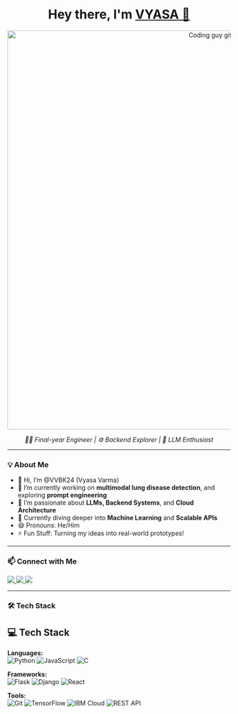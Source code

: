 <h1 align="center">Hey there, I'm <a href="https://github.com/VVBK24" target="_blank">VYASA 👋</a></h1>

<p align="center">
  <img src="https://user-images.githubusercontent.com/10498744/210012254-234538ff-d198-48aa-8964-37e6fd45d227.gif" width="900px" alt="Coding guy gif" />
</p>

<p align="center">
  <em>👨‍💻 Final-year Engineer | ⚙️ Backend Explorer | 🤖 LLM Enthusiast</em>
</p>

---

### 💡 About Me

- 👋 Hi, I’m @VVBK24 (Vyasa Varma)
- 🔭 I’m currently working on **multimodal lung disease detection**, and exploring **prompt engineering**
- 👀 I’m passionate about **LLMs, Backend Systems**, and **Cloud Architecture**
- 🌱 Currently diving deeper into **Machine Learning** and **Scalable APIs**
- 😄 Pronouns: He/Him
- ⚡ Fun Stuff: Turning my ideas into real-world prototypes!

---

### 📫 Connect with Me

<p align="left">
  <a href="mailto:bkvyasavarma1ise2025@gmail.com">
    <img src="https://img.shields.io/badge/Email-D14836?style=for-the-badge&logo=gmail&logoColor=white" />
  </a>
  <a href="https://www.linkedin.com/in/bk-vyasa-varma-899b58252/" target="_blank">
    <img src="https://img.shields.io/badge/LinkedIn-0A66C2?style=for-the-badge&logo=linkedin&logoColor=white" />
  </a>
  <a href="https://github.com/VVBK24" target="_blank">
    <img src="https://img.shields.io/badge/GitHub-100000?style=for-the-badge&logo=github&logoColor=white" />
  </a>
</p>

---

### 🛠️ Tech Stack

<h2>💻 Tech Stack</h2>

<p>
  <strong>Languages:</strong><br>
  <img src="https://img.shields.io/badge/Python-3776AB?style=flat&logo=python&logoColor=white" alt="Python" />
  <img src="https://img.shields.io/badge/JavaScript-F7DF1E?style=flat&logo=javascript&logoColor=black" alt="JavaScript" />
  <img src="https://img.shields.io/badge/C-00599C?style=flat&logo=c&logoColor=white" alt="C" />
</p>

<p>
  <strong>Frameworks:</strong><br>
  <img src="https://img.shields.io/badge/Flask-000000?style=flat&logo=flask&logoColor=white" alt="Flask" />
  <img src="https://img.shields.io/badge/Django-092E20?style=flat&logo=django&logoColor=white" alt="Django" />
  <img src="https://img.shields.io/badge/React-20232A?style=flat&logo=react&logoColor=61DAFB" alt="React" />
</p>

<p>
  <strong>Tools:</strong><br>
  <img src="https://img.shields.io/badge/Git-F05032?style=flat&logo=git&logoColor=white" alt="Git" />
  <img src="https://img.shields.io/badge/TensorFlow-FF6F00?style=flat&logo=tensorflow&logoColor=white" alt="TensorFlow" />
  <img src="https://img.shields.io/badge/IBM%20Cloud-1261FE?style=flat&logo=ibmcloud&logoColor=white" alt="IBM Cloud" />
  <img src="https://img.shields.io/badge/REST%20API-4B8BBE?style=flat&logo=swagger&logoColor=white" alt="REST API" />
</p>


